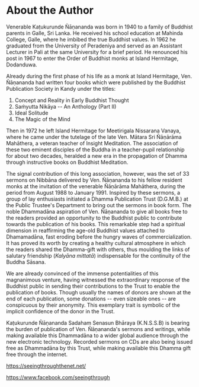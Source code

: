 # About the Author

Venerable Kaṭukurunde Ñāṇananda was born in 1940 to a family of Buddhist parents
in Galle, Sri Lanka. He received his school education at Mahinda College, Galle,
where he imbibed the true Buddhist values. In 1962 he graduated from the
University of Peradeniya and served as an Assistant Lecturer in Pali at the same
University for a brief period. He renounced his post in 1967 to enter the Order
of Buddhist monks at Island Hermitage, Dodanduwa.

Already during the first phase of his life as a monk at Island Hermitage, Ven.
Ñāṇananda had written four books which were published by the Buddhist
Publication Society in Kandy under the titles:

1. Concept and Reality in Early Buddhist Thought
2. Saṁyutta Nikāya -- An Anthology (Part II)
3. Ideal Solitude
4. The Magic of the Mind

Then in 1972 he left Island Hermitage for Meetirigala Nissarana Vanaya, where he
came under the tutelage of the late Ven. Mātara Sri Ñāṇārāma Mahāthera, a
veteran teacher of Insight Meditation. The association of these two eminent
disciples of the Buddha in a teacher-pupil relationship for about two decades,
heralded a new era in the propagation of Dhamma through instructive books on
Buddhist Meditation.

The signal contribution of this long association, however, was the set of 33
sermons on Nibbāna delivered by Ven. Ñāṇananda to his fellow resident monks at
the invitation of the venerable Ñāṇārāma Mahāthera, during the period from
August 1988 to January 1991. Inspired by these sermons, a group of lay
enthusiasts initiated a Dhamma Publication Trust (D.G.M.B.) at the Public
Trustee's Department to bring out the sermons in book form. The noble Dhammadāna
aspiration of Ven. Ñāṇananda to give all books free to the readers provided an
opportunity to the Buddhist public to contribute towards the publication of his
books. This remarkable step had a spiritual dimension in reaffirming the age-old
Buddhist values attached to Dhamamadāna, fast eroding before the hungry waves of
commercialization. It has proved its worth by creating a healthy cultural
atmosphere in which the readers shared the Dhamma-gift with others, thus
moulding the links of salutary friendship (*Kalyāna mittatā*) indispensable for
the continuity of the Buddha Sāsana.

We are already convinced of the immense potentialities of this magnanimous
venture, having witnessed the extraordinary response of the Buddhist public in
sending their contributions to the Trust to enable the publication of books.
Though usually the names of donors are shown at the end of each publication,
some donations -- even sizeable ones -- are conspicuous by their anonymity. This
exemplary trait is symbolic of the implicit confidence of the donor in the
Trust.

Kaṭukurunde Ñāṇananda Sadaham Senasun Bhāraya (K.N.S.S.B) is bearing the burden
of publication of Ven. Ñāṇananda's sermons and writings, while making available
this Dhammadāna to a wider global audience through the new electronic
technology. Recorded sermons on CDs are also being issued free as Dhammadāna by
this Trust, while making available this Dhamma gift free through the internet.

<https://seeingthroughthenet.net/>

<https://www.facebook.com/seeingthrough>


